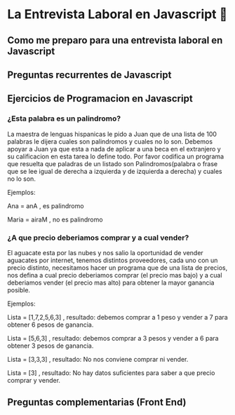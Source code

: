 # La Entrevista Laboral en Javascript 🍋

## Como me preparo para una entrevista laboral en Javascript

## Preguntas recurrentes de Javascript 

## Ejercicios de Programacion en Javascript

### ¿Esta palabra es un palindromo?

La maestra de lenguas hispanicas le pido a Juan que de una lista de 100 palabras le dijera cuales son palindromos y cuales no lo son. Debemos apoyar a Juan ya que esta a nada de aplicar a una beca en el extranjero y su calificacion en esta tarea lo define todo. Por favor codifica un programa que resuelta que paladras de un listado son Palindromos(palabra o frase que se lee igual de derecha a izquierda y de izquierda a derecha) y cuales no lo son.

Ejemplos: 

Ana = anA , es palindromo

Maria = airaM , no es palindromo


### ¿A que precio deberiamos comprar y a cual vender?

El aguacate esta por las nubes y nos salio la oportunidad de vender aguacates por internet, tenemos distintos proveedores, cada uno con un precio distinto, necesitamos hacer un programa que de una lista de precios, nos defina a cual precio deberiamos comprar (el precio mas bajo) y a cual deberiamos vender (el precio mas alto) para obtener la mayor ganancia posible.

Ejemplos: 

Lista = [1,7,2,5,6,3] , resultado: debemos comprar a 1 peso y vender a 7 para obtener 6 pesos de ganancia.

Lista = [5,6,3] , resultado: debemos comprar a 3 pesos y vender a 6 para obtener 3 pesos de ganancia.

Lista = [3,3,3] , resultado: No nos conviene comprar ni vender.

Lista = [3] , resultado: No hay datos suficientes para saber a que precio comprar y vender.

## Preguntas complementarias (Front End)
